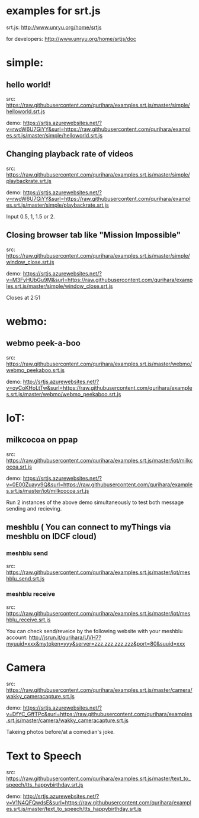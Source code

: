 # examples for srt.js

srt.js:
http://www.unryu.org/home/srtjs

for developers:
http://www.unryu.org/home/srtjs/doc


# simple:

## hello world!
src:
https://raw.githubusercontent.com/qurihara/examples.srt.js/master/simple/helloworld.srt.js

demo:
https://srtjs.azurewebsites.net/?v=rwoW6U7GiYY&surl=https://raw.githubusercontent.com/qurihara/examples.srt.js/master/simple/helloworld.srt.js

## Changing playback rate of videos
src:
https://raw.githubusercontent.com/qurihara/examples.srt.js/master/simple/playbackrate.srt.js

demo:
https://srtjs.azurewebsites.net/?v=rwoW6U7GiYY&surl=https://raw.githubusercontent.com/qurihara/examples.srt.js/master/simple/playbackrate.srt.js

Input 0.5, 1, 1.5 or 2.

## Closing browser tab like "Mission Impossible"
src:
https://raw.githubusercontent.com/qurihara/examples.srt.js/master/simple/window_close.srt.js

demo:
https://srtjs.azurewebsites.net/?v=M3FyHUbGu9M&surl=https://raw.githubusercontent.com/qurihara/examples.srt.js/master/simple/window_close.srt.js

Closes at 2:51

# webmo:

## webmo peek-a-boo
src:
https://raw.githubusercontent.com/qurihara/examples.srt.js/master/webmo/webmo_peekaboo.srt.js

demo:
http://srtjs.azurewebsites.net/?v=oyCoKHoLtTw&surl=https://raw.githubusercontent.com/qurihara/examples.srt.js/master/webmo/webmo_peekaboo.srt.js

# IoT:

## milkcocoa on ppap
src:
https://raw.githubusercontent.com/qurihara/examples.srt.js/master/iot/milkcocoa.srt.js

demo:
https://srtjs.azurewebsites.net/?v=0E00Zuayv9Q&surl=https://raw.githubusercontent.com/qurihara/examples.srt.js/master/iot/milkcocoa.srt.js

Run 2 instances of the above demo simultaneously to test both message sending and recieving.

## meshblu ( You can connect to myThings via meshblu on IDCF cloud)
### meshblu send
src:
https://raw.githubusercontent.com/qurihara/examples.srt.js/master/iot/meshblu_send.srt.js

### meshblu receive
src:
https://raw.githubusercontent.com/qurihara/examples.srt.js/master/iot/meshblu_receive.srt.js

You can check send/reveice by the following website with your meshblu account:
http://jsrun.it/qurihara/UVH7?myuuid=xxx&mytoken=yyy&server=zzz.zzz.zzz.zzz&port=80&suuid=xxx

# Camera
src:
https://raw.githubusercontent.com/qurihara/examples.srt.js/master/camera/wakky_cameracapture.srt.js

demo:
https://srtjs.azurewebsites.net/?v=DfYC_GffTPc&surl=https://raw.githubusercontent.com/qurihara/examples.srt.js/master/camera/wakky_cameracapture.srt.js

Takeing photos before/at a comedian's joke.

# Text to Speech
src:
https://raw.githubusercontent.com/qurihara/examples.srt.js/master/text_to_speech/tts_happybirthday.srt.js

demo:
http://srtjs.azurewebsites.net/?v=V1N4QFQwdsE&surl=https://raw.githubusercontent.com/qurihara/examples.srt.js/master/text_to_speech/tts_happybirthday.srt.js
